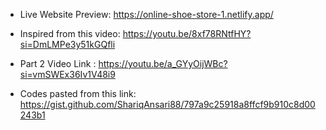 * Live Website Preview: https://online-shoe-store-1.netlify.app/

* Inspired from this video: https://youtu.be/8xf78RNtfHY?si=DmLMPe3y51kGQfli

* Part 2 Video Link : https://youtu.be/a_GYyOijWBc?si=vmSWEx36Iv1V48i9

* Codes pasted from this link: https://gist.github.com/ShariqAnsari88/797a9c25918a8ffcf9b910c8d00243b1 


